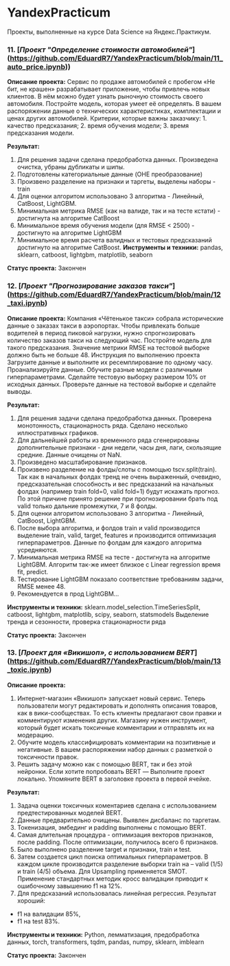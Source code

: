 
# YandexPracticum
Проекты, выполненные на курсе Data Science на Яндекс.Практикум.

### 11. [*Проект "Определение стоимости автомобилей"*] (https://github.com/EduardR7/YandexPracticum/blob/main/11_auto_price.ipynb))
**Описание проекта:**
Сервис по продаже автомобилей с пробегом «Не бит, не крашен» разрабатывает приложение, чтобы привлечь новых клиентов. В нём можно будет узнать рыночную стоимость своего автомобиля.
Постройте модель, которая умеет её определять. В вашем распоряжении данные о технических характеристиках, комплектации и ценах других автомобилей.
Критерии, которые важны заказчику: 1. качество предсказания; 2. время обучения модели; 3. время предсказания модели.

**Результат:**
1. Для решения задачи сделана предобработка данных. Произведена очистка, убраны дубликаты и шипы.
2. Подготовлены категориальные данные (OHE преобразование)
3. Произвено разделение на признаки и таргеты, выделены наборы - train
4. Для оценки алгоритом использовано 3 алгоритма - Линейный, CatBoost, LightGBM.
5. Минимальная метрика RMSE (как на валиде, так и на тесте кстати) - достигнута на алгоритме CatBoost
6. Минимальное время обучения модели (для RMSE < 2500) - достигнуто на алгоритме LightGBM
7. Минимальное время расчета валидных и тестовых предсказаний достигнуто на алгоритме CatBoost.
**Инструменты и техники:**
pandas, sklearn, catboost, lightgbm, matplotlib, seaborn

**Статус проекта:**
Закончен


### 12. [*Проект "Прогнозирование заказов такси"*] (https://github.com/EduardR7/YandexPracticum/blob/main/12_taxi.ipynb)
**Описание проекта:**
Компания «Чётенькое такси» собрала исторические данные о заказах такси в аэропортах. Чтобы привлекать больше водителей в период пиковой нагрузки, нужно спрогнозировать количество заказов такси на следующий час. Постройте модель для такого предсказания.
Значение метрики RMSE на тестовой выборке должно быть не больше 48.
Инструкция по выполнению проекта
Загрузите данные и выполните их ресемплирование по одному часу.
Проанализируйте данные.
Обучите разные модели с различными гиперпараметрами. Сделайте тестовую выборку размером 10% от исходных данных.
Проверьте данные на тестовой выборке и сделайте выводы.

**Результат:**
1. Для решения задачи сделана предобработка данных. Проверена монотонность, стационарность ряда. Сделано несколько иллюстративных графиков.
2. Для дальнейшей работы из временного ряда сгенерированы дополнительные признаки - дни недели, часы дня, лаги, скользящие средние. Данные очищены от NaN.
3. Произведено масштабирование признаков.
4. Произвено разделение на фолды/слоты с помощью tscv.split(train). Так как в начальных фолдах тренд не очень выраженный, очевидно, предсказательная способность и вес предсказаний на начальных фолдах (например train fold=0, valid fold=1) будут искажать прогноз. По этой причине принято решение при прогнозировании брать под valid только дальние промежутки, 7 и 8 фолды.
5. Для оценки алгоритом использовано 3 алгоритма - Линейный, CatBoost, LightGBM.
6. После выбора алгоритма, и фолдов train и valid производится выделение train, valid, target, features и производится оптимизация гиперпараметров. Данные по фолдам для каждого алгоритма усредняются.
7. Минимальная метрика RMSE на тесте - достигнута на алгоритме LightGBM. Алгоритм так-же имеет близкое с Linear regression время fit, predict.
8. Тестирование LightGBM показало соответствие требованиям задачи, RMSE менее 48.
9. Рекомендуется в прод LightGBM...

**Инструменты и техники:**
sklearn.model_selection.TimeSeriesSplit, catboost, lightgbm, matplotlib, scipy, seaborn, statsmodels
Выделение тренда и сезонности, проверка стационарности ряда

**Статус проекта:**
Закончен


### 13. [*Проект для «Викишоп», с использованием BERT*] (https://github.com/EduardR7/YandexPracticum/blob/main/13_toxic.ipynb)
**Описание проекта:**
1. Интернет-магазин «Викишоп» запускает новый сервис. Теперь пользователи могут редактировать и дополнять описания товаров, как в вики-сообществах. То есть клиенты предлагают свои правки и комментируют изменения других. Магазину нужен инструмент, который будет искать токсичные комментарии и отправлять их на модерацию.
2. Обучите модель классифицировать комментарии на позитивные и негативные. В вашем распоряжении набор данных с разметкой о токсичности правок.
3. Решить задачу можно как с помощью BERT, так и без этой нейронки. Если хотите попробовать BERT — Выполните проект локально. Упомяните BERT в заголовке проекта в первой ячейке.

**Результат:**
1. Задача оценки токсичных коментариев сделана с использованием предтестированных моделей BERT.
2. Данные предварительно очищены. Выявлен дисбаланс по таргетам.
3. Токенизация, эмбединг и padding выполнены с помощью BERT.
4. Самая длительная процедура - оптимизация векторов признаков, после padding. После оптимизации, получилось всего 6 признаков. 
5. Было выполнено разделение target и признаки, train и test.
6. Затем создается цикл поиска оптимальных гиперпараметров. В каждом цикле производится разделение выборки train на – valid (1/5) и train (4/5) объема. Для Upsampling применяется SMOT. Применение стандартных методик кросс валидации приводит к ошибочному завышению f1 на 12%.
7. Для предсказаний использовалась линейная регрессия. Результат хороший:
- f1 на валидации 85%,
- f1 на test 83%.

**Инструменты и техники:**
Python, лемматизация, предобработка данных,
torch, transformers, tqdm, pandas, numpy, sklearn, imblearn

**Статус проекта:**
Закончен
